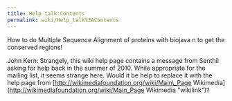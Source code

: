 ```yaml
---
title: Help talk:Contents
permalink: wiki/Help_talk%3AContents
---
```


How to do Multiple Sequence Alignment of proteins with biojava n to get
the conserved regions!

John Kern: Strangely, this wiki help page contains a message from
Senthil asking for help back in the summer of 2010. While appropriate
for the mailing list, it seems strange here. Would it be help to replace
it with the help page from
[http://wikimediafoundation.org/wiki/Main\_Page
Wikimedia](http://wikimediafoundation.org/wiki/Main_Page Wikimedia "wikilink")?
